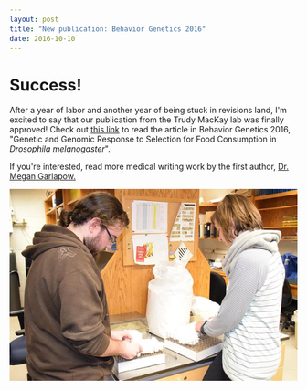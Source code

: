```yaml
---
layout: post
title: "New publication: Behavior Genetics 2016"
date: 2016-10-10
---
```

# Success!

After a year of labor and another year of being stuck in revisions land, I'm excited to say that 
our publication from the Trudy MacKay lab was finally approved! Check out [this link](http://link.springer.com/article/10.1007%2Fs10519-016-9819-x)
to read the article in Behavior Genetics 2016, "Genetic and Genomic Response to Selection 
for Food Consumption in *Drosophila melanogaster*".

If you're interested, read more medical writing work by the first author, [Dr. Megan Garlapow.](https://megangarlapow.com/home/writing_samples/)

<img class="post" src="https://github.com/kairstenfay/kairstenfay.github.io/blob/master/_posts/Publications/Fay-Genetics-lab-NCSU-twitter.jpg?raw=true">



